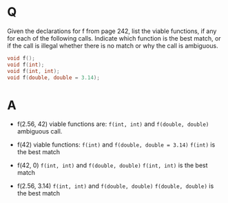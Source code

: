 # Q
Given the declarations for f from page 242, list the viable
functions, if any for each of the following calls. Indicate which function is the
best match, or if the call is illegal whether there is no match or why the call
is ambiguous.
```c++
void f();
void f(int);
void f(int, int);
void f(double, double = 3.14);
```

# A
- f(2.56, 42)
    viable functions are: `f(int, int)` and `f(double, double)`
    ambiguous call.

- f(42)
    viable functions: `f(int)` and `f(double, double = 3.14)`
    `f(int)` is the best match

- f(42, 0)
    `f(int, int)` and `f(double, double)`
    `f(int, int)` is the best match

- f(2.56, 3.14)
    `f(int, int)` and `f(double, double)`
    `f(double, double)` is the best match